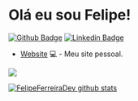 # Olá eu sou Felipe!

[![Github Badge](https://img.shields.io/badge/-Github-000?style=flat-square&logo=Github&logoColor=white&link=https://github.com/FelipeFerreiraDev)](https://github.com/FelipeFerreiraDev)
[![Linkedin Badge](https://img.shields.io/badge/-LinkedIn-blue?style=flat-square&logo=Linkedin&logoColor=white&link=https://www.linkedin.com/in/felipe-ferreira-62147a178/)](https://www.linkedin.com/in/felipe-ferreira-62147a178/)

- [Website](https://felipeferreiradev.github.io/personal-website-v2/) 💻 - Meu site pessoal.

<img src="https://img.shields.io/badge/Node.js-43853D?style=for-the-badge&logo=node.js&logoColor=white"/>


[![FelipeFerreiraDev github stats](https://github-readme-stats.vercel.app/api?username=FelipeFerreiraDev&show_icons=true)](https://github.com/FelipeFerreiraDev/github-readme-stats)
